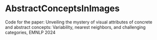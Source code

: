 # AbstractConceptsInImages
Code for the paper: Unveiling the mystery of visual attributes of concrete and abstract concepts: Variability, nearest neighbors, and challenging categories, EMNLP 2024
